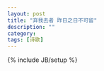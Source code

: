```yaml
---
layout: post
title: "弃我去者 昨日之日不可留"
description: ""
category: 
tags: [诗歌]
---
```

{% include JB/setup %}
